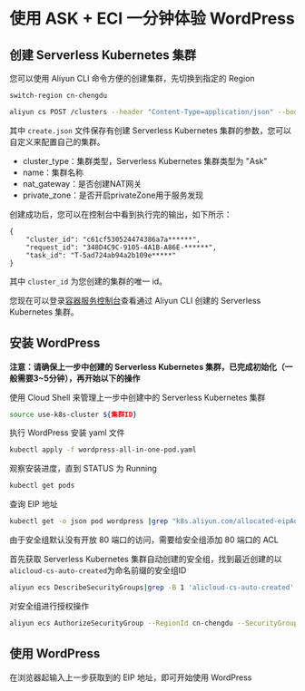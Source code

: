 # 使用 ASK + ECI 一分钟体验 WordPress

## 创建 Serverless Kubernetes 集群

您可以使用 Aliyun CLI 命令方便的创建集群，先切换到指定的 Region
```bash
switch-region cn-chengdu
```

```bash
aliyun cs POST /clusters --header "Content-Type=application/json" --body "$(cat create.json)"
```

其中 `create.json` 文件保存有创建 Serverless Kubernetes 集群的参数，您可以自定义来配置自己的集群。

- cluster_type：集群类型，Serverless Kubernetes 集群类型为 "Ask"
- name：集群名称
- nat_gateway：是否创建NAT网关
- private_zone：是否开启privateZone用于服务发现

创建成功后，您可以在控制台中看到执行完的输出，如下所示：

```
{
    "cluster_id": "c61cf530524474386a7a******",
    "request_id": "348D4C9C-9105-4A1B-A86E-******",
    "task_id": "T-5ad724ab94a2b109e*****"
}
```

其中 `cluster_id` 为您创建的集群的唯一 id。

您现在可以登录[容器服务控制台](https://cs.console.aliyun.com)查看通过 Aliyun CLI 创建的 Serverless Kubernetes 集群。

## 安装 WordPress

**注意：请确保上一步中创建的 Serverless Kubernetes 集群，已完成初始化（一般需要3~5分钟），再开始以下的操作**

使用 Cloud Shell 来管理上一步中创建中的 Serverless Kubernetes 集群
```bash
source use-k8s-cluster ${集群ID}
```

执行 WordPress 安装 yaml 文件
```bash
kubectl apply -f wordpress-all-in-one-pod.yaml
```

观察安装进度，直到 STATUS 为 Running
```bash
kubectl get pods
```

查询 EIP 地址
```bash
kubectl get -o json pod wordpress |grep "k8s.aliyun.com/allocated-eipAddress"
```

由于安全组默认没有开放 80 端口的访问，需要给安全组添加 80 端口的 ACL

首先获取 Serverless Kubernetes 集群自动创建的安全组，找到最近创建的以`alicloud-cs-auto-created`为命名前缀的安全组ID

```bash
aliyun ecs DescribeSecurityGroups|grep -B 1 'alicloud-cs-auto-created'|head -1
```

对安全组进行授权操作
```bash
aliyun ecs AuthorizeSecurityGroup --RegionId cn-chengdu --SecurityGroupId ${安全组ID} --IpProtocol tcp --PortRange 80/80 --SourceCidrIp 0.0.0.0/0 --Priority 100
```

## 使用 WordPress

在浏览器起输入上一步获取到的 EIP 地址，即可开始使用 WordPress
